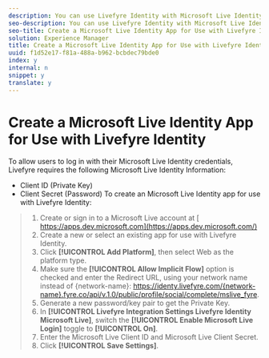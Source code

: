```yaml
---
description: You can use Livefyre Identity with Microsoft Live Identity to allow users to use their Facebook logins to interact Apps on your site.
seo-description: You can use Livefyre Identity with Microsoft Live Identity to allow users to use their Facebook logins to interact Apps on your site.
seo-title: Create a Microsoft Live Identity App for Use with Livefyre Identity
solution: Experience Manager
title: Create a Microsoft Live Identity App for Use with Livefyre Identity
uuid: f1d52e17-f81a-488a-b962-bcbdec79bde0
index: y
internal: n
snippet: y
translate: y
---
```


# Create a Microsoft Live Identity App for Use with Livefyre Identity

To allow users to log in with their Microsoft Live Identity credentials, Livefyre requires the following Microsoft Live Identity Information:

* Client ID (Private Key)
* Client Secret (Password)
To create an Microsoft Live Identity app for use with Livefyre Identity:

>1. Create or sign in to a Microsoft Live account at [ https://apps.dev.microsoft.com](https://apps.dev.microsoft.com/)
>1. Create a new or select an existing app for use with Livefyre Identity.
>1. Click **[!UICONTROL  Add Platform]**, then select Web as the platform type.
>1. Make sure the **[!UICONTROL  Allow Implicit Flow]** option is checked and enter the Redirect URL, using your network name instead of {network-name}: https://identy.livefyre.com/{network-name}.fyre.co/api/v.1.0/public/profile/social/complete/mslive_fyre.
>1. Generate a new password/key pair to get the Private Key.
>1. In **[!UICONTROL  Livefyre Integration Settings Livefyre Identity Microsoft Live]**, switch the **[!UICONTROL  Enable Microsoft Live Login]** toggle to **[!UICONTROL  On]**.
>1. Enter the Microsoft Live Client ID and Microsoft Live Client Secret.
>1. Click **[!UICONTROL  Save Settings]**.
